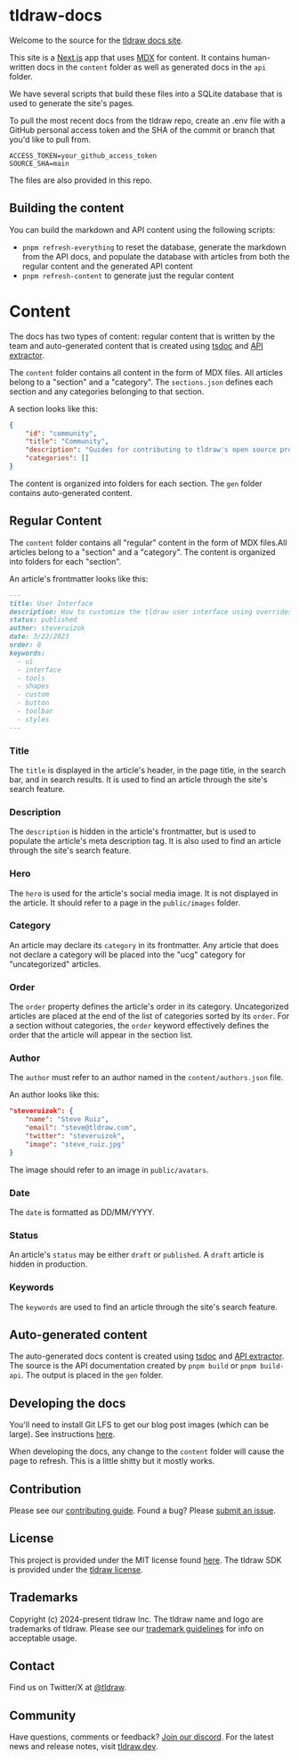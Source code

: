# tldraw-docs

Welcome to the source for the [tldraw docs site](https://tldraw.dev).

This site is a [Next.js](https://nextjs.org/) app that uses [MDX](https://mdxjs.com/) for content. It contains human-written docs in the `content` folder as well as generated docs in the `api` folder.

We have several scripts that build these files into a SQLite database that is used to generate the site's pages.

To pull the most recent docs from the tldraw repo, create an .env file with a GitHub personal access token and the SHA of the commit or branch that you'd like to pull from.

```
ACCESS_TOKEN=your_github_access_token
SOURCE_SHA=main
```

The files are also provided in this repo.

## Building the content

You can build the markdown and API content using the following scripts:

- `pnpm refresh-everything` to reset the database, generate the markdown from the API docs, and populate the database with articles from both the regular content and the generated API content
- `pnpm refresh-content` to generate just the regular content

# Content

The docs has two types of content: regular content that is written by the team and auto-generated content that is created using [tsdoc](https://tsdoc.org/) and [API extractor](https://api-extractor.com/).

The `content` folder contains all content in the form of MDX files. All articles belong to a "section" and a "category". The `sections.json` defines each section and any categories belonging to that section.

A section looks like this:

```json
{
	"id": "community",
	"title": "Community",
	"description": "Guides for contributing to tldraw's open source project.",
	"categories": []
}
```

The content is organized into folders for each section. The `gen` folder contains auto-generated content.

## Regular Content

The `content` folder contains all "regular" content in the form of MDX files.All articles belong to a "section" and a "category". The content is organized into folders for each "section".

An article's frontmatter looks like this:

```md
---
title: User Interface
description: How to customize the tldraw user interface using overrides.
status: published
author: steveruizok
date: 3/22/2023
order: 8
keywords:
  - ui
  - interface
  - tools
  - shapes
  - custom
  - button
  - toolbar
  - styles
---
```

### Title

The `title` is displayed in the article's header, in the page title, in the search bar, and in search results. It is used to find an article through the site's search feature.

### Description

The `description` is hidden in the article's frontmatter, but is used to populate the article's meta description tag. It is also used to find an article through the site's search feature.

### Hero

The `hero` is used for the article's social media image. It is not displayed in the article. It should refer to a page in the `public/images` folder.

### Category

An article may declare its `category` in its frontmatter. Any article that does not declare a category will be placed into the "ucg" category for "uncategorized" articles.

### Order

The `order` property defines the article's order in its category. Uncategorized articles are placed at the end of the list of categories sorted by its `order`. For a section without categories, the `order` keyword effectively defines the order that the article will appear in the section list.

### Author

The `author` must refer to an author named in the `content/authors.json` file.

An author looks like this:

```json
"steveruizok": {
	"name": "Steve Ruiz",
	"email": "steve@tldraw.com",
	"twitter": "steveruizok",
	"image": "steve_ruiz.jpg"
}
```

The image should refer to an image in `public/avatars`.

### Date

The `date` is formatted as DD/MM/YYYY.

### Status

An article's `status` may be either `draft` or `published`. A `draft` article is hidden in production.

### Keywords

The `keywords` are used to find an article through the site's search feature.

## Auto-generated content

The auto-generated docs content is created using [tsdoc](https://tsdoc.org/) and [API extractor](https://api-extractor.com/). The source is the API documentation created by `pnpm build` or `pnpm build-api`. The output is placed in the `gen` folder.

## Developing the docs

You'll need to install Git LFS to get our blog post images (which can be large). See instructions [here](https://docs.github.com/en/repositories/working-with-files/managing-large-files/installing-git-large-file-storage).

When developing the docs, any change to the `content` folder will cause the page to refresh. This is a little shitty but it mostly works.

## Contribution

Please see our [contributing guide](https://github.com/tldraw/tldraw/blob/main/CONTRIBUTING.md). Found a bug? Please [submit an issue](https://github.com/tldraw/tldraw/issues/new).

## License

This project is provided under the MIT license found [here](https://github.com/tldraw/tldraw/blob/main/apps/docs/LICENSE.md). The tldraw SDK is provided under the [tldraw license](https://github.com/tldraw/tldraw/blob/main/LICENSE.md).

## Trademarks

Copyright (c) 2024-present tldraw Inc. The tldraw name and logo are trademarks of tldraw. Please see our [trademark guidelines](https://github.com/tldraw/tldraw/blob/main/TRADEMARKS.md) for info on acceptable usage.

## Contact

Find us on Twitter/X at [@tldraw](https://twitter.com/tldraw).

## Community

Have questions, comments or feedback? [Join our discord](https://discord.tldraw.com/?utm_source=github&utm_medium=readme&utm_campaign=sociallink). For the latest news and release notes, visit [tldraw.dev](https://tldraw.dev).
